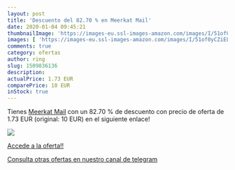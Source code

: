 ```yaml
---
layout: post
title: 'Descuento del 82.70 % en Meerkat Mail'
date: 2020-01-04 09:45:21
thumbnailImage: 'https://images-eu.ssl-images-amazon.com/images/I/51of0yCZiEL._SL200_.jpg'
images: [ 'https://images-eu.ssl-images-amazon.com/images/I/51of0yCZiEL._SL200_.jpg' ]
comments: true
category: ofertas
author: ring
slug: 1509836136
description:
actualPrice: 1.73 EUR
comparePrice: 10 EUR
inStock: true
---
```


Tienes [Meerkat Mail](https://www.amazon.es/dp/1509836136/?tag=redken-21) con un 82.70 % de descuento con precio de oferta de 1.73 EUR (original: 10 EUR) en el siguiente enlace!

[![](https://images-eu.ssl-images-amazon.com/images/I/51of0yCZiEL._SL200_.jpg)](https://www.amazon.es/dp/1509836136/?tag=redken-21)

[Accede a la oferta!!](https://www.amazon.es/dp/1509836136/?tag=redken-21)

[Consulta otras ofertas en nuestro canal de telegram](https://t.me/s/ofertas25)
